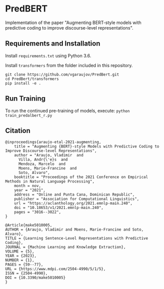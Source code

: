 # PredBERT

Implementation of the paper "Augmenting BERT-style models with predictive coding to improve discourse-level representations".

## Requirements and Installation

Install `requirements.txt` using Python 3.6.

Install `transformers` from the folder included in this repository.
```
git clone https://github.com/vgaraujov/PredBert.git
cd PredBert/transformers
pip install -e .
```

## Run Training

To run the continued pre-training of models, execute:
`python train_predalbert_r.py`

## Citation

```
@inproceedings{araujo-etal-2021-augmenting,
    title = "Augmenting {BERT}-style Models with Predictive Coding to Improve Discourse-level Representations",
    author = "Araujo, Vladimir  and
      Villa, Andr{\'e}s  and
      Mendoza, Marcelo  and
      Moens, Marie-Francine  and
      Soto, Alvaro",
    booktitle = "Proceedings of the 2021 Conference on Empirical Methods in Natural Language Processing",
    month = nov,
    year = "2021",
    address = "Online and Punta Cana, Dominican Republic",
    publisher = "Association for Computational Linguistics",
    url = "https://aclanthology.org/2021.emnlp-main.240",
    doi = "10.18653/v1/2021.emnlp-main.240",
    pages = "3016--3022",
}

@Article{make5010005,
AUTHOR = {Araujo, Vladimir and Moens, Marie-Francine and Soto, Alvaro},
TITLE = {Learning Sentence-Level Representations with Predictive Coding},
JOURNAL = {Machine Learning and Knowledge Extraction},
VOLUME = {5},
YEAR = {2023},
NUMBER = {1},
PAGES = {59--77},
URL = {https://www.mdpi.com/2504-4990/5/1/5},
ISSN = {2504-4990},
DOI = {10.3390/make5010005}
}
```
